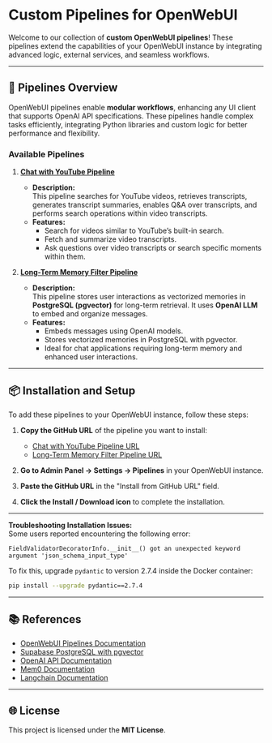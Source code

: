 # Custom Pipelines for OpenWebUI  

Welcome to our collection of **custom OpenWebUI pipelines**! These pipelines extend the capabilities of your OpenWebUI instance by integrating advanced logic, external services, and seamless workflows.

---

## 🚀 Pipelines Overview  
OpenWebUI pipelines enable **modular workflows**, enhancing any UI client that supports OpenAI API specifications. These pipelines handle complex tasks efficiently, integrating Python libraries and custom logic for better performance and flexibility.  

### Available Pipelines  

1. **[Chat with YouTube Pipeline](https://github.com/Digital-Brain-Builders/openwebui-pipelines/blob/main/pipelines/chat-with-youtube-pipeline.py)**  
   - **Description:**  
     This pipeline searches for YouTube videos, retrieves transcripts, generates transcript summaries, enables Q&A over transcripts, and performs search operations within video transcripts.
   - **Features:**  
     - Search for videos similar to YouTube’s built-in search.  
     - Fetch and summarize video transcripts.  
     - Ask questions over video transcripts or search specific moments within them.

2. **[Long-Term Memory Filter Pipeline](https://github.com/Digital-Brain-Builders/openwebui-pipelines/blob/main/pipelines/long-term-memory-filter-pipeline.py)**  
   - **Description:**  
     This pipeline stores user interactions as vectorized memories in **PostgreSQL (pgvector)** for long-term retrieval. It uses **OpenAI LLM** to embed and organize messages.
   - **Features:**  
     - Embeds messages using OpenAI models.  
     - Stores vectorized memories in PostgreSQL with pgvector.  
     - Ideal for chat applications requiring long-term memory and enhanced user interactions.

---

## 📦 Installation and Setup  

To add these pipelines to your OpenWebUI instance, follow these steps:

1. **Copy the GitHub URL** of the pipeline you want to install:  
   - [Chat with YouTube Pipeline URL](https://github.com/Digital-Brain-Builders/openwebui-pipelines/blob/main/pipelines/chat-with-youtube-pipeline.py)  
   - [Long-Term Memory Filter Pipeline URL](https://github.com/Digital-Brain-Builders/openwebui-pipelines/blob/main/pipelines/long-term-memory-filter-pipeline.py)  

2. **Go to Admin Panel -> Settings -> Pipelines** in your OpenWebUI instance.  
3. **Paste the GitHub URL** in the "Install from GitHub URL" field.  
4. **Click the Install / Download icon** to complete the installation.  

---
 
**Troubleshooting Installation Issues:**  
Some users reported encountering the following error:  
```
FieldValidatorDecoratorInfo.__init__() got an unexpected keyword argument 'json_schema_input_type'
```  
To fix this, upgrade `pydantic` to version 2.7.4 inside the Docker container:  
```bash  
pip install --upgrade pydantic==2.7.4  
```

---

## 📚 References  
- [OpenWebUI Pipelines Documentation](https://github.com/open-webui/pipelines)  
- [Supabase PostgreSQL with pgvector](https://supabase.com/docs/guides/database/extensions/pgvector)  
- [OpenAI API Documentation](https://beta.openai.com/docs/)  
- [Mem0 Documentation](https://docs.mem0.ai/overview)
- [Langchain Documentation](https://python.langchain.com/docs/introduction/)
---

## 🌐 License  
This project is licensed under the **MIT License**.
